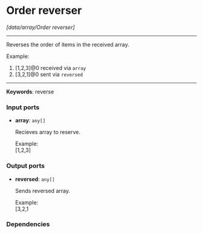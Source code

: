 # Order reverser

_[data/array/Order reverser]_

---

Reverses the order of items in the received array.  
  
Example:  
1. [1,2,3]@0 received via `array`  
2. [3,2,1]@0 sent via `reversed`  

---

__Keywords__: reverse

### Input ports

* __array__: ` any[] `


    Recieves array to reserve.  
      
    Example:  
    [1,2,3]  

### Output ports

* __reversed__: ` any[] `


    Sends reversed array.  
      
    Example:  
    [3,2,1  

### Dependencies




